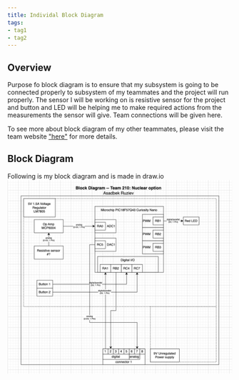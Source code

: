 ```yaml
---
title: Individal Block Diagram
tags:
- tag1
- tag2
---
```


## Overview
Purpose fo block diagram is to ensure that my subsystem is going to be connected properly to subsystem of my teammates and the project will run properly. The sensor I will be working on is resistive sensor for the project and button and LED will be helping me to make required actions from the measurements the sensor will give. Team connections will be given here.

To see more about block diagram of my other teammates, please visit the team website ["here"](https://egr304-2025-f-210.github.io/06-team-block-diagram/) for more details.


## Block Diagram 
Following is my block diagram and is made in draw.io
![Example of Indivial Block diagram ](individual-block-diagram.png)
